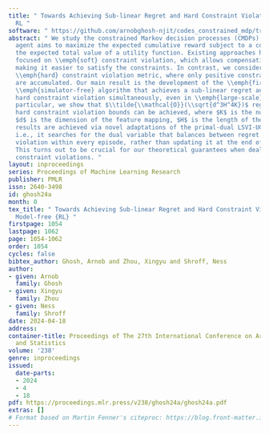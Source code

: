 ```yaml
---
title: " Towards Achieving Sub-linear Regret and Hard Constraint Violation in Model-free
  RL "
software: " https://github.com/arnobghosh-njit/codes_constrained_mdp/tree/main "
abstract: " We study the constrained Markov decision processes (CMDPs), in which an
  agent aims to maximize the expected cumulative reward subject to a constraint on
  the expected total value of a utility function. Existing approaches have primarily
  focused on \\emph{soft} constraint violation, which allows compensation across episodes,
  making it easier to satisfy the constraints. In contrast, we consider a stronger
  \\emph{hard} constraint violation metric, where only positive constraint violations
  are accumulated. Our main result is the development of the \\emph{first model-free},
  \\emph{simulator-free} algorithm that achieves a sub-linear regret and a sub-linear
  hard constraint violation simultaneously, even in \\emph{large-scale} systems. In
  particular, we show that $\\tilde{\\mathcal{O}}(\\sqrt{d^3H^4K})$ regret and $\\tilde{\\mathcal{O}}(\\sqrt{d^3H^4K})$
  hard constraint violation bounds can be achieved, where $K$ is the number of episodes,
  $d$ is the dimension of the feature mapping, $H$ is the length of the episode. Our
  results are achieved via novel adaptations of the primal-dual LSVI-UCB algorithm,
  i.e., it searches for the dual variable that balances between regret and constraint
  violation within every episode, rather than updating it at the end of each episode.
  This turns out to be crucial for our theoretical guarantees when dealing with hard
  constraint violations. "
layout: inproceedings
series: Proceedings of Machine Learning Research
publisher: PMLR
issn: 2640-3498
id: ghosh24a
month: 0
tex_title: " Towards Achieving Sub-linear Regret and Hard Constraint Violation in
  Model-free {RL} "
firstpage: 1054
lastpage: 1062
page: 1054-1062
order: 1054
cycles: false
bibtex_author: Ghosh, Arnob and Zhou, Xingyu and Shroff, Ness
author:
- given: Arnob
  family: Ghosh
- given: Xingyu
  family: Zhou
- given: Ness
  family: Shroff
date: 2024-04-18
address:
container-title: Proceedings of The 27th International Conference on Artificial Intelligence
  and Statistics
volume: '238'
genre: inproceedings
issued:
  date-parts:
  - 2024
  - 4
  - 18
pdf: https://proceedings.mlr.press/v238/ghosh24a/ghosh24a.pdf
extras: []
# Format based on Martin Fenner's citeproc: https://blog.front-matter.io/posts/citeproc-yaml-for-bibliographies/
---
```

